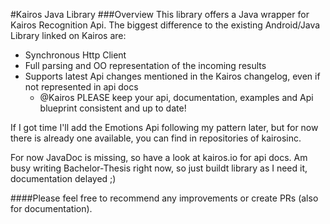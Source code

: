#Kairos Java Library
###Overview
This library offers a Java wrapper for Kairos Recognition Api. The biggest difference to the existing Android/Java Library linked on Kairos are:

- Synchronous Http Client
- Full parsing and OO representation of the incoming results
- Supports latest Api changes mentioned in the Kairos changelog, even if not represented in api docs
    - @Kairos PLEASE keep your api, documentation, examples and Api blueprint consistent and up to date!

If I got time I'll add the Emotions Api following my pattern later, but for now there is already one available, you can find in repositories of kairosinc.

For now JavaDoc is missing, so have a look at kairos.io for api docs. Am busy writing Bachelor-Thesis right now, so just buildt library as I need it, documentation delayed ;)

####Please feel free to recommend any improvements or create PRs (also for documentation).
